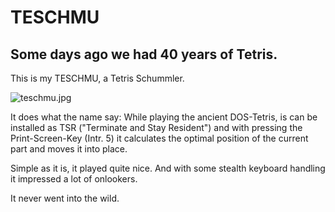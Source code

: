 # TESCHMU

## Some days ago we had 40 years of Tetris.

This is my TESCHMU, a Tetris Schummler.

![teschmu.jpg
](https://github.com/holgerlembke/TESCHMU/blob/46fa8f5033a1622768ee363dc465d833820502d7/teschmu.jpg)

It does what the name say: While playing the ancient DOS-Tetris, is can be installed as TSR ("Terminate and Stay Resident") and with pressing the Print-Screen-Key (Intr. 5) it calculates the optimal position of the current part and moves it into place. 

Simple as it is, it played quite nice. And with some stealth keyboard handling it impressed a lot of onlookers.

It never went into the wild.
